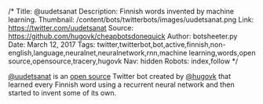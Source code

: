 /*
Title: @uudetsanat
Description: Finnish words invented by machine learning.
Thumbnail: /content/bots/twitterbots/images/uudetsanat.png
Link: https://twitter.com/uudetsanat
Source: https://github.com/hugovk/cheapbotsdonequick
Author: botsheeter.py
Date: March 12, 2017
Tags: twitter,twitterbot,bot,active,finnish,non-english,language,neuralnet,neuralnetwork,rnn,machine learning,words,open source,opensource,tracery,hugovk
Nav: hidden
Robots: index,follow
*/

[@uudetsanat](https://twitter.com/uudetsanat) is an [open source](https://github.com/hugovk/cheapbotsdonequick) Twitter bot created by [@hugovk](https://twitter.com/hugovk) that learned every Finnish word using a recurrent neural network and then started to invent some of its own.
